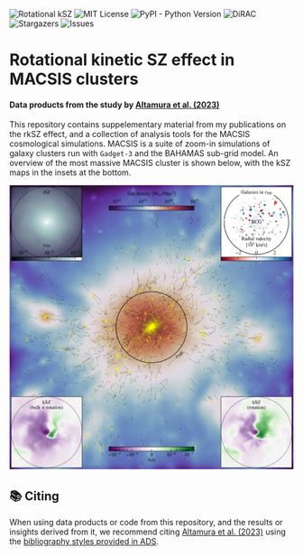 ![Rotational kSZ](https://img.shields.io/badge/ArXiv-2302.07936-red)
![MIT License](https://img.shields.io/github/license/edoaltamura/entropy-core-problem)
![PyPI - Python Version](https://img.shields.io/pypi/pyversions/3)
![DiRAC](https://img.shields.io/badge/DiRAC-COSMA7-green)
![Stargazers](https://img.shields.io/github/stars/edoaltamura/macsis-cosmosim)
![Issues](https://img.shields.io/github/issues/edoaltamura/macsis-cosmosim)

# Rotational kinetic SZ effect in MACSIS clusters

#### Data products from the study by [Altamura et al. (2023)](https://ui.adsabs.harvard.edu/abs/2023arXiv230207936A/abstract)
This repository contains suppelementary material from my publications on the rkSZ effect, and a collection of analysis tools for the MACSIS cosmological simulations. MACSIS is a suite of zoom-in simulations of galaxy clusters run with `Gadget-3` and the BAHAMAS sub-grid model. An overview of the most massive MACSIS cluster is shown below, with the kSZ maps in the insets at the bottom. 

![Overview of the MACSIS 0 cluster](img/map_with_vectors_0.png)

## 📚 Citing
When using data products or code from this repository, and the results or insights derived from it, we recommend citing [Altamura et al. (2023)](https://ui.adsabs.harvard.edu/abs/2023arXiv230207936A/abstract) using the [bibliography styles provided in ADS](https://ui.adsabs.harvard.edu/abs/2023arXiv230207936A/exportcitation).
